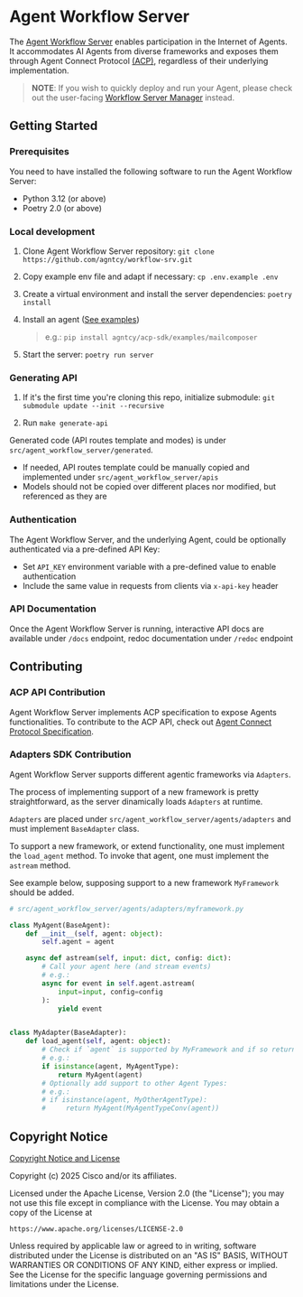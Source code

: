 # Agent Workflow Server

The [Agent Workflow Server](https://github.com/agntcy/workflow-srv) enables participation in the Internet of Agents. It accommodates AI Agents from diverse frameworks and exposes them through Agent Connect Protocol [(ACP)](https://github.com/agntcy/acp-spec), regardless of their underlying implementation.

> **NOTE**: If you wish to quickly deploy and run your Agent, please check out the user-facing [Workflow Server Manager](https://github.com/agntcy/workflow-srv-mgr) instead.

## Getting Started

### Prerequisites

You need to have installed the following software to run the Agent Workflow Server:

- Python 3.12 (or above)
- Poetry 2.0 (or above)

### Local development

1. Clone Agent Workflow Server repository: `git clone https://github.com/agntcy/workflow-srv.git`

1. Copy example env file and adapt if necessary: `cp .env.example .env`

1. Create a virtual environment and install the server dependencies: `poetry install`

1. Install an agent ([See examples](https://github.com/agntcy/acp-sdk/examples/mailcomposer))

   > e.g.: `pip install agntcy/acp-sdk/examples/mailcomposer`

1. Start the server: `poetry run server`

### Generating API

1. If it's the first time you're cloning this repo, initialize submodule: `git submodule update --init --recursive`

1. Run `make generate-api`

Generated code (API routes template and modes) is under `src/agent_workflow_server/generated`.

- If needed, API routes template could be manually copied and implemented under `src/agent_workflow_server/apis`
- Models should not be copied over different places nor modified, but referenced as they are

### Authentication

The Agent Workflow Server, and the underlying Agent, could be optionally authenticated via a pre-defined API Key:

- Set `API_KEY` environment variable with a pre-defined value to enable authentication
- Include the same value in requests from clients via `x-api-key` header

### API Documentation

Once the Agent Workflow Server is running, interactive API docs are available under `/docs` endpoint, redoc documentation under `/redoc` endpoint

## Contributing

### ACP API Contribution

Agent Workflow Server implements ACP specification to expose Agents functionalities. To contribute to the ACP API, check out [Agent Connect Protocol Specification](https://github.com/agntcy/acp-spec).

### Adapters SDK Contribution

Agent Workflow Server supports different agentic frameworks via `Adapters`.

The process of implementing support of a new framework is pretty straightforward, as the server dinamically loads `Adapters` at runtime.

`Adapters` are placed under `src/agent_workflow_server/agents/adapters` and must implement `BaseAdapter` class.

To support a new framework, or extend functionality, one must implement the `load_agent` method. To invoke that agent, one must implement the `astream` method.

See example below, supposing support to a new framework `MyFramework` should be added.

```python
# src/agent_workflow_server/agents/adapters/myframework.py

class MyAgent(BaseAgent):
    def __init__(self, agent: object):
        self.agent = agent

    async def astream(self, input: dict, config: dict):
        # Call your agent here (and stream events)
        # e.g.: 
        async for event in self.agent.astream(
            input=input, config=config
        ):
            yield event


class MyAdapter(BaseAdapter):
    def load_agent(self, agent: object):
        # Check if `agent` is supported by MyFramework and if so return it
        # e.g.:
        if isinstance(agent, MyAgentType):
            return MyAgent(agent)
        # Optionally add support to other Agent Types:
        # e.g.:
        # if isinstance(agent, MyOtherAgentType):
        #     return MyAgent(MyAgentTypeConv(agent))

```

## Copyright Notice

[Copyright Notice and License](LICENSE)

Copyright (c) 2025 Cisco and/or its affiliates.

Licensed under the Apache License, Version 2.0 (the "License");
you may not use this file except in compliance with the License.
You may obtain a copy of the License at

```plaintext
https://www.apache.org/licenses/LICENSE-2.0
```

Unless required by applicable law or agreed to in writing, software
distributed under the License is distributed on an "AS IS" BASIS,
WITHOUT WARRANTIES OR CONDITIONS OF ANY KIND, either express or implied.
See the License for the specific language governing permissions and
limitations under the License.
